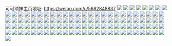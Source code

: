可可颂妹主页地址: https://weibo.com/u/5682848837 
![](https://wx4.sinaimg.cn/mw2000/006cAEAdly1h9frk4n6omj32dc35skjm.jpg) 
![](https://wx4.sinaimg.cn/mw2000/006cAEAdly1h9frk2is0ej32ag31x4qq.jpg) 
![](https://wx4.sinaimg.cn/mw2000/006cAEAdly1h9frk6fjh9j32db35sb2a.jpg) 
![](https://wx4.sinaimg.cn/mw2000/006cAEAdly1h96xgwauhrj31ep1vm1kx.jpg) 
![](https://wx4.sinaimg.cn/mw2000/006cAEAdly1h96xgrc0hfj32512upe82.jpg) 
![](https://wx4.sinaimg.cn/mw2000/006cAEAdly1h96xh1uplej31d11td4or.jpg) 
![](https://wx4.sinaimg.cn/mw2000/006cAEAdly1h96xh0jy9tj31z92n01ky.jpg) 
![](https://wx4.sinaimg.cn/mw2000/006cAEAdly1h96xhb5ytpj31sc2dse82.jpg) 
![](https://wx4.sinaimg.cn/mw2000/006cAEAdly1h96xgysjaaj328i2zcnpe.jpg) 
![](https://wx4.sinaimg.cn/mw2000/006cAEAdly1h96xjq8z9aj31sc2dsu0y.jpg) 
![](https://wx4.sinaimg.cn/mw2000/006cAEAdly1h96xgu5cnoj324p2uaqv6.jpg) 
![](https://wx4.sinaimg.cn/mw2000/006cAEAdly1h8wh98ri4qj32dc35shdu.jpg) 
![](https://wx4.sinaimg.cn/mw2000/006cAEAdly1h8wh93eq3pj31xb2ke1ky.jpg) 
![](https://wx4.sinaimg.cn/mw2000/006cAEAdly1h8wh95o5xmj31wz2jzx6p.jpg) 
![](https://wx4.sinaimg.cn/mw2000/006cAEAdly1h8wh90f4b3j31zq2nnx6p.jpg) 
![](https://wx4.sinaimg.cn/mw2000/006cAEAdly1h8wh9c1w64j32dc35snpe.jpg) 
![](https://wx4.sinaimg.cn/mw2000/006cAEAdly1h8whecutb1j31sm2e5e81.jpg) 
![](https://wx4.sinaimg.cn/mw2000/006cAEAdly1h8ometn6k8j30ad0aiwer.jpg) 
![](https://wx4.sinaimg.cn/mw2000/006cAEAdly1h8mcgdlkmcj326x2x81kz.jpg) 
![](https://wx4.sinaimg.cn/mw2000/006cAEAdly1h8lqvnb80oj30r30kbq60.jpg) 
![](https://wx4.sinaimg.cn/mw2000/006cAEAdly1h8jl5eu2vpj30u0140jxr.jpg) 
![](https://wx4.sinaimg.cn/mw2000/006cAEAdly1h8jl5dklg5j30u014044v.jpg) 
![](https://wx4.sinaimg.cn/mw2000/006cAEAdly1h8jl5e64itj30u01400z4.jpg) 
![](https://wx4.sinaimg.cn/mw2000/006cAEAdly1h8jl5cyjvpj30u0140jxr.jpg) 
![](https://wx4.sinaimg.cn/mw2000/006cAEAdly1h8gg69rlkhj31y92lob2a.jpg) 
![](https://wx4.sinaimg.cn/mw2000/006cAEAdly1h8gg6g88x0j32022o34qq.jpg) 
![](https://wx4.sinaimg.cn/mw2000/006cAEAdly1h8gg6u5ui3j32cr3501kz.jpg) 
![](https://wx4.sinaimg.cn/mw2000/006cAEAdly1h8gg6lpitgj321t2qf7wi.jpg) 
![](https://wx4.sinaimg.cn/mw2000/006cAEAdly1h88dpdykejj30k00qqac3.jpg) 
![](https://wx4.sinaimg.cn/mw2000/006cAEAdly1h88dpe9w7gj30k00qo0vc.jpg) 
![](https://wx4.sinaimg.cn/mw2000/006cAEAdly1h88dpd2uutj30u0142tdz.jpg) 
![](https://wx4.sinaimg.cn/mw2000/006cAEAdly1h82gnbvxjcj32c0340u0y.jpg) 
![](https://wx4.sinaimg.cn/mw2000/006cAEAdly1h82gnffeypj32c0340x6q.jpg) 
![](https://wx4.sinaimg.cn/mw2000/006cAEAdly1h82gnkuga7j32c03401kz.jpg) 
![](https://wx4.sinaimg.cn/mw2000/006cAEAdly1h82gs2h8i4j32oc3kgkjm.jpg) 
![](https://wx4.sinaimg.cn/mw2000/006cAEAdly1h82gncskdsj32g12b3hdt.jpg) 
![](https://wx4.sinaimg.cn/mw2000/006cAEAdly1h82gpafeywj329l30sqva.jpg) 
![](https://wx4.sinaimg.cn/mw2000/006cAEAdly1h7gp30god0j30u0140gnj.jpg) 
![](https://wx4.sinaimg.cn/mw2000/006cAEAdly1h7gp3102pfj30u0140jxb.jpg) 
![](https://wx4.sinaimg.cn/mw2000/006cAEAdly1h7gp333xukj30u01400z4.jpg) 
![](https://wx4.sinaimg.cn/mw2000/006cAEAdly1h7gp31x43nj30u0140tff.jpg) 
![](https://wx4.sinaimg.cn/mw2000/006cAEAdly1h7gp32fst5j30u0140gsm.jpg) 
![](https://wx4.sinaimg.cn/mw2000/006cAEAdly1h7gp31gtkaj30u0140n3w.jpg) 
![](https://wx4.sinaimg.cn/mw2000/006cAEAdly1h6y517rs82j30u0140446.jpg) 
![](https://wx4.sinaimg.cn/mw2000/006cAEAdly1h6s9k41zlqj32c0340u0y.jpg) 
![](https://wx4.sinaimg.cn/mw2000/006cAEAdly1h60g25iejoj30u0140acl.jpg) 
![](https://wx4.sinaimg.cn/mw2000/006cAEAdly1h5tso52s6aj30sg43shdu.jpg) 
![](https://wx4.sinaimg.cn/mw2000/006cAEAdly1h5tso3ly6oj30sg2txx6p.jpg) 
![](https://wx4.sinaimg.cn/mw2000/006cAEAdly1h5tso6fajyj30sg3aikjl.jpg) 
![](https://wx4.sinaimg.cn/mw2000/006cAEAdly1h5tso8ff5oj30sg3ai1ky.jpg) 
![](https://wx4.sinaimg.cn/mw2000/006cAEAdly1h5tsoa0txij30sg2txx6p.jpg) 
![](https://wx4.sinaimg.cn/mw2000/006cAEAdly1h5tsobhd2oj30sg3aj1ky.jpg) 
![](https://wx4.sinaimg.cn/mw2000/006cAEAdly1h56234lt28j31sc2ds1ky.jpg) 
![](https://wx4.sinaimg.cn/mw2000/006cAEAdly1h3wd7fo55wj321e2pu1l0.jpg) 
![](https://wx4.sinaimg.cn/mw2000/006cAEAdly1h3wd7bkhbkj32pd210x6q.jpg) 
![](https://wx4.sinaimg.cn/mw2000/006cAEAdly1h3wd7d0m7ij33402c04qr.jpg) 
![](https://wx4.sinaimg.cn/mw2000/006cAEAdly1h3wd7a4olmj31yd2lu7wj.jpg) 
![](https://wx4.sinaimg.cn/mw2000/006cAEAdly1h31q839v9tj30u0140461.jpg) 
![](https://wx4.sinaimg.cn/mw2000/006cAEAdly1h31q83uevzj30u0140jzc.jpg) 
![](https://wx4.sinaimg.cn/mw2000/006cAEAdly1h31q846hpuj30u014010m.jpg) 
![](https://wx4.sinaimg.cn/mw2000/006cAEAdly1h31q8ft2eej30pe0xvdl1.jpg) 
![](https://wx4.sinaimg.cn/mw2000/006cAEAdly1h2yx0p1rm5j30u0140gue.jpg) 
![](https://wx4.sinaimg.cn/mw2000/006cAEAdly1h2yx0o5wmsj30u014011c.jpg) 
![](https://wx4.sinaimg.cn/mw2000/006cAEAdly1h2yx0lsqqrj30u00u0jxr.jpg) 
![](https://wx4.sinaimg.cn/mw2000/006cAEAdly1h2yx0qke9hj30u0140aiw.jpg) 
![](https://wx4.sinaimg.cn/mw2000/006cAEAdly1h2yx0ptot1j30u0140thf.jpg) 
![](https://wx4.sinaimg.cn/mw2000/006cAEAdly1h2yx0najyej30u00u07b0.jpg) 
![](https://wx4.sinaimg.cn/mw2000/006cAEAdly1h2to3oahskj30u014012f.jpg) 
![](https://wx4.sinaimg.cn/mw2000/006cAEAdly1h2to3pi0e2j30u01407dn.jpg) 
![](https://wx4.sinaimg.cn/mw2000/006cAEAdly1h2to6acik9j30u0140jzy.jpg) 
![](https://wx4.sinaimg.cn/mw2000/006cAEAdly1h2to3qnmc2j30u0140k1x.jpg) 
![](https://wx4.sinaimg.cn/mw2000/006cAEAdly1h2to6pjqtfj31400u0n40.jpg) 
![](https://wx4.sinaimg.cn/mw2000/006cAEAdly1h2to3q20hnj30u0140wow.jpg) 
![](https://wx4.sinaimg.cn/mw2000/006cAEAdly1h2rdry5ignj30u0140n5r.jpg) 
![](https://wx4.sinaimg.cn/mw2000/006cAEAdly1h2rdrx2mawj30u013x7fe.jpg) 
![](https://wx4.sinaimg.cn/mw2000/006cAEAdly1h2rds7og4dj30u014047j.jpg) 
![](https://wx4.sinaimg.cn/mw2000/006cAEAdly1h2rds8f924j30u01407c9.jpg) 
![](https://wx4.sinaimg.cn/mw2000/006cAEAdly1h2rdrzbac0j30u014047w.jpg) 
![](https://wx4.sinaimg.cn/mw2000/006cAEAdly1h2rds9dlthj30u0140n6y.jpg) 
![](https://wx4.sinaimg.cn/mw2000/006cAEAdly1h2rds06gxlj30u0140qbv.jpg) 
![](https://wx4.sinaimg.cn/mw2000/006cAEAdly1h2kgsehzdxj30u0140n4v.jpg) 
![](https://wx4.sinaimg.cn/mw2000/006cAEAdly1h2kgsc73kgj30u00u0jxt.jpg) 
![](https://wx4.sinaimg.cn/mw2000/006cAEAdly1h2kgsd9wccj30u0140wuv.jpg) 
![](https://wx4.sinaimg.cn/mw2000/006cAEAdly1h2kh07w5waj30n00uedjk.jpg) 
![](https://wx4.sinaimg.cn/mw2000/006cAEAdly1h2dur1x4zxj30mg0ty77h.jpg) 
![](https://wx4.sinaimg.cn/mw2000/006cAEAdly1h2dur1iwo2j30n00uo0vo.jpg) 
![](https://wx4.sinaimg.cn/mw2000/006cAEAdly1h2bpzbn4q8j31400u0mz9.jpg) 
![](https://wx4.sinaimg.cn/mw2000/006cAEAdly1h25vwfcbzej30u00u0wge.jpg) 
![](https://wx4.sinaimg.cn/mw2000/006cAEAdly1h1a5hozh0sj30u0140481.jpg) 
![](https://wx4.sinaimg.cn/mw2000/006cAEAdly1h1a5hqrwpgj30u0140jzj.jpg) 
![](https://wx4.sinaimg.cn/mw2000/006cAEAdly1h1a5hq9vqkj30u0140akn.jpg) 
![](https://wx4.sinaimg.cn/mw2000/006cAEAdly1h1a5hpikj5j30u0140dod.jpg) 
![](https://wx4.sinaimg.cn/mw2000/006cAEAdly1h1a5ho4tnaj30u01407d3.jpg) 
![](https://wx4.sinaimg.cn/mw2000/006cAEAdly1h1a5hrextrj30u0140k0d.jpg) 
![](https://wx4.sinaimg.cn/mw2000/006cAEAdly1h14z2dy3dvj30u014013u.jpg) 
![](https://wx4.sinaimg.cn/mw2000/006cAEAdly1h14z2bvdc0j30u0140n8h.jpg) 
![](https://wx4.sinaimg.cn/mw2000/006cAEAdly1h14z2cx7mtj30u01407fk.jpg) 
![](https://wx4.sinaimg.cn/mw2000/006cAEAdly1h14z2fsjpjj30u0140nbo.jpg) 
![](https://wx4.sinaimg.cn/mw2000/006cAEAdly1h14z2aw37ij30u0140anu.jpg) 
![](https://wx4.sinaimg.cn/mw2000/006cAEAdly1h14z2ha17vj30u014018u.jpg) 
![](https://wx4.sinaimg.cn/mw2000/006cAEAdly1h0xcmz3u6qj32c0340qv6.jpg) 
![](https://wx4.sinaimg.cn/mw2000/006cAEAdly1h0xcnfifnlj32c0340b2b.jpg) 
![](https://wx4.sinaimg.cn/mw2000/006cAEAdly1h0xcnwgfe5j32c0340b2b.jpg) 
![](https://wx4.sinaimg.cn/mw2000/006cAEAdly1h0xcodzbihj32c0340qv7.jpg) 
![](https://wx4.sinaimg.cn/mw2000/006cAEAdly1h0xcou7pwjj32c0340b2b.jpg) 
![](https://wx4.sinaimg.cn/mw2000/006cAEAdly1h0xcmkgbznj32c0340x6r.jpg) 
![](https://wx4.sinaimg.cn/mw2000/006cAEAdly1h0xcppk6ocj32c0340kjm.jpg) 
![](https://wx4.sinaimg.cn/mw2000/006cAEAdly1h0xcpco0hwj32c03401l0.jpg) 
![](https://wx4.sinaimg.cn/mw2000/006cAEAdly1h0xcpzn7zpj32502upu0x.jpg) 
